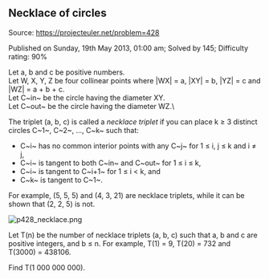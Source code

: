 Necklace of circles
-------------------

Source: https://projecteuler.net/problem=428

Published on Sunday, 19th May 2013, 01:00 am; Solved by 145; Difficulty
rating: 90%

Let a, b and c be positive numbers.\
 Let W, X, Y, Z be four collinear points where |WX| = a, |XY| = b, |YZ|
= c and |WZ| = a + b + c.\
 Let C~in~ be the circle having the diameter XY.\
 Let C~out~ be the circle having the diameter WZ.\

The triplet (a, b, c) is called a *necklace triplet* if you can place k
≥ 3 distinct circles C~1~, C~2~, ..., C~k~ such that:

-   C~i~ has no common interior points with any C~j~ for 1 ≤ i, j ≤ k
    and i ≠ j,
-   C~i~ is tangent to both C~in~ and C~out~ for 1 ≤ i ≤ k,
-   C~i~ is tangent to C~i+1~ for 1 ≤ i \< k, and
-   C~k~ is tangent to C~1~.

For example, (5, 5, 5) and (4, 3, 21) are necklace triplets, while it
can be shown that (2, 2, 5) is not.

![p428\_necklace.png](project/images/p428_necklace.png)

Let T(n) be the number of necklace triplets (a, b, c) such that a, b and
c are positive integers, and b ≤ n. For example, T(1) = 9, T(20) = 732
and T(3000) = 438106.

Find T(1 000 000 000).

